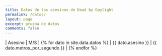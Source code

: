 ```yaml
---
title: Datos de los asesinos de Dead by Daylight
permalink: /datos/
layout: page
excerpt: prueba de datos
comments: false
---
```


| Asesino | M/S |
{% for dato in site.data.datos %}
| {{ dato.asesino }} | {{ dato.metros_por_segundo }} | 
{% endfor %}